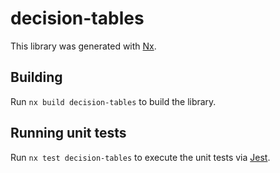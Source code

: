 # decision-tables

This library was generated with [Nx](https://nx.dev).

## Building

Run `nx build decision-tables` to build the library.

## Running unit tests

Run `nx test decision-tables` to execute the unit tests via [Jest](https://jestjs.io).
